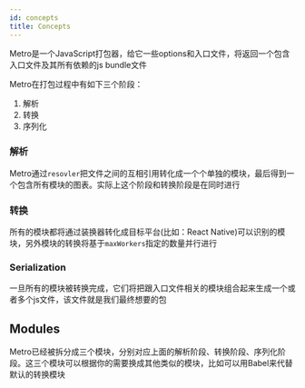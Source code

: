 ```yaml
---
id: concepts
title: Concepts
---
```


Metro是一个JavaScript打包器，给它一些options和入口文件，将返回一个包含入口文件及其所有依赖的js bundle文件

Metro在打包过程中有如下三个阶段：

1. 解析
2. 转换
3. 序列化

### 解析

Metro通过`resovler`把文件之间的互相引用转化成一个个单独的模块，最后得到一个包含所有模块的图表。实际上这个阶段和转换阶段是在同时进行

### 转换

所有的模块都将通过装换器转化成目标平台(比如：React Native)可以识别的模块，另外模块的转换将基于`maxWorkers`指定的数量并行进行

### Serialization

一旦所有的模块被转换完成，它们将把跟入口文件相关的模块组合起来生成一个或者多个js文件，该文件就是我们最终想要的包

## Modules

Metro已经被拆分成三个模块，分别对应上面的解析阶段、转换阶段、序列化阶段。这三个模块可以根据你的需要换成其他类似的模块，比如可以用Babel来代替默认的转换模块